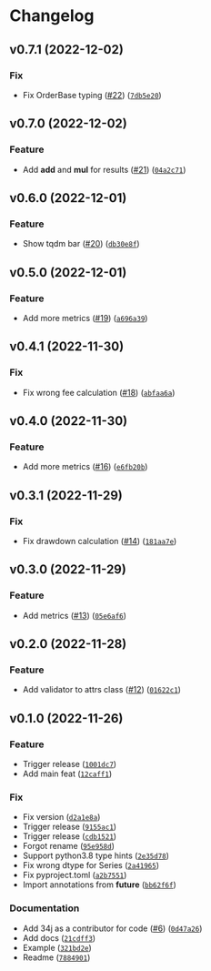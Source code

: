 # Changelog

<!--next-version-placeholder-->

## v0.7.1 (2022-12-02)
### Fix
* Fix OrderBase typing ([#22](https://github.com/34j/backtrade/issues/22)) ([`7db5e20`](https://github.com/34j/backtrade/commit/7db5e204a43073e86427e1a5d7589d2676ff5087))

## v0.7.0 (2022-12-02)
### Feature
* Add __add__ and __mul__ for results ([#21](https://github.com/34j/backtrade/issues/21)) ([`04a2c71`](https://github.com/34j/backtrade/commit/04a2c7164a93db815e0add43cf91428e5a959261))

## v0.6.0 (2022-12-01)
### Feature
* Show tqdm bar ([#20](https://github.com/34j/backtrade/issues/20)) ([`db30e8f`](https://github.com/34j/backtrade/commit/db30e8f143519bff778416437f9b7c36699855b9))

## v0.5.0 (2022-12-01)
### Feature
* Add more metrics ([#19](https://github.com/34j/backtrade/issues/19)) ([`a696a39`](https://github.com/34j/backtrade/commit/a696a3962b8463406d7a81630b1f903d3fa2c82f))

## v0.4.1 (2022-11-30)
### Fix
* Fix wrong fee calculation ([#18](https://github.com/34j/backtrade/issues/18)) ([`abfaa6a`](https://github.com/34j/backtrade/commit/abfaa6a4443f3373cd69aed18ebf3eac9ef701af))

## v0.4.0 (2022-11-30)
### Feature
* Add more metrics ([#16](https://github.com/34j/backtrade/issues/16)) ([`e6fb20b`](https://github.com/34j/backtrade/commit/e6fb20b9d7539fb2e78e382ee8aed758ee30e704))

## v0.3.1 (2022-11-29)
### Fix
* Fix drawdown calculation ([#14](https://github.com/34j/backtrade/issues/14)) ([`181aa7e`](https://github.com/34j/backtrade/commit/181aa7e9b90eb0bc1af29ca3fdddd9ea91367d2c))

## v0.3.0 (2022-11-29)
### Feature
* Add metrics ([#13](https://github.com/34j/backtrade/issues/13)) ([`05e6af6`](https://github.com/34j/backtrade/commit/05e6af6ded42f0f60fd22a38401200e715fbdc3d))

## v0.2.0 (2022-11-28)
### Feature
* Add validator to attrs class ([#12](https://github.com/34j/backtrade/issues/12)) ([`01622c1`](https://github.com/34j/backtrade/commit/01622c1e196017b208da015e19f5ad95d5984e9d))

## v0.1.0 (2022-11-26)
### Feature
* Trigger release ([`1001dc7`](https://github.com/34j/backtrade/commit/1001dc7b1eb5eb4d5d4f1a646b15835b596f9270))
* Add main feat ([`12caff1`](https://github.com/34j/backtrade/commit/12caff13ec5a3a9bd7a1d67d6adf7e46e8248afb))

### Fix
* Fix version ([`d2a1e8a`](https://github.com/34j/backtrade/commit/d2a1e8a1a3aae76310c4a221666345328a374247))
* Trigger release ([`9155ac1`](https://github.com/34j/backtrade/commit/9155ac156b7cbaaf893a0de2c7f5eb18c7198222))
* Trigger release ([`cdb1521`](https://github.com/34j/backtrade/commit/cdb152109d1a1f078e77deac897940b6d14755fc))
* Forgot rename ([`95e958d`](https://github.com/34j/backtrade/commit/95e958debf588019427f73bd8d11e8cf9d59d087))
* Support python3.8 type hints ([`2e35d78`](https://github.com/34j/backtrade/commit/2e35d789cd03b431e3f4d72774ed171300d11974))
* Fix wrong dtype for Series ([`2a41965`](https://github.com/34j/backtrade/commit/2a41965172910e0bebbda39081b24c0731910695))
* Fix pyproject.toml ([`a2b7551`](https://github.com/34j/backtrade/commit/a2b755141681ad2070164b9308aee831ca274af8))
* Import annotations from __future__ ([`bb62f6f`](https://github.com/34j/backtrade/commit/bb62f6f171a43031bfee13f5dcd71843b1717c8c))

### Documentation
* Add 34j as a contributor for code ([#6](https://github.com/34j/backtrade/issues/6)) ([`0d47a26`](https://github.com/34j/backtrade/commit/0d47a26e6d00e6d448978ad7e1fae0faa1768d4c))
* Add docs ([`21cdff3`](https://github.com/34j/backtrade/commit/21cdff36049d131d09aa48d83d2698ec55454844))
* Example ([`321bd2e`](https://github.com/34j/backtrade/commit/321bd2e1bb1d73c9abd4393cfe159e2fdf165960))
* Readme ([`7884901`](https://github.com/34j/backtrade/commit/7884901ed26cd4ffd4319620ce0ce9a71a85ab50))
